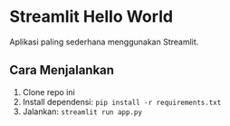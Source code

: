# Streamlit Hello World

Aplikasi paling sederhana menggunakan Streamlit.

## Cara Menjalankan

1. Clone repo ini
2. Install dependensi: `pip install -r requirements.txt`
3. Jalankan: `streamlit run app.py`
